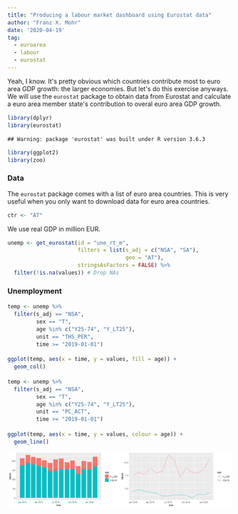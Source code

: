 ```yaml
---
title: "Producing a labour market dashboard using Eurostat data"
author: "Franz X. Mohr"
date: '2020-04-19'
tag:
  - euroarea
  - labour
  - eurostat
---
```


<!--more-->

Yeah, I know. It's pretty obvious which countries contribute most to euro area GDP growth: the larger economies. But let's do this exercise anyways. We will use the `eurostat` package to obtain data from Eurostat and calculate a euro area member state's contribution to overal euro area GDP growth.


```r
library(dplyr)
library(eurostat)
```

```
## Warning: package 'eurostat' was built under R version 3.6.3
```

```r
library(ggplot2)
library(zoo)
```

### Data

The `eurostat` package comes with a list of euro area countries. This is very useful when you only want to download data for euro area countries.


```r
ctr <- "AT"
```

We use real GDP in million EUR.


```r
unemp <- get_eurostat(id = "une_rt_m",
                      filters = list(s_adj = c("NSA", "SA"),
                                     geo = "AT"),
                      stringsAsFactors = FALSE) %>%
  filter(!is.na(values)) # Drop NAs
```

### Unemployment


```r
temp <- unemp %>%
  filter(s_adj == "NSA",
         sex == "T",
         age %in% c("Y25-74", "Y_LT25"),
         unit == "THS_PER",
         time >= "2019-01-01")

ggplot(temp, aes(x = time, y = values, fill = age)) +
  geom_col()

temp <- unemp %>%
  filter(s_adj == "NSA",
         sex == "T",
         age %in% c("Y25-74", "Y_LT25"),
         unit == "PC_ACT",
         time >= "2019-01-01")

ggplot(temp, aes(x = time, y = values, colour = age)) +
  geom_line()
```

<img src="figure/unnamed-chunk-4-1.png" title="plot of chunk unnamed-chunk-4" alt="plot of chunk unnamed-chunk-4" width="50%" /><img src="figure/unnamed-chunk-4-2.png" title="plot of chunk unnamed-chunk-4" alt="plot of chunk unnamed-chunk-4" width="50%" />

